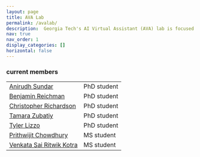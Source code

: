 ```yaml
---
layout: page
title: AVA Lab
permalink: /avalab/
description:  Georgia Tech's AI Virtual Assistant (AVA) lab is focused on research behind next-generation virtual assistants.  We revisit assumptions regarding every aspect of modern AVAs - human-computer interaction design, single vs multimodal interactions, situated interactions over screens and mixed reality (AR/VR), task-oriented conversations to open-domain chit-chat to both, explicit to implicit (commonsense) knowledge-driven conversations, and higher level inference and reasoning.  
nav: true
nav_order: 1
display_categories: []
horizontal: false
---
```


  <article>
    <!--<input class="form-control" id="myInput" type="text" placeholder="Search.."/> <br/>-->

<h3 id="current-members">current members</h3>
<table class="table table-hover table-borderless text-left">
<tbody id="myTable">


<tr class="d-flex">
<td class="col-6" scope="row"><a href='https://scholar.google.com/citations?user=zaosyNUAAAAJ&hl=en'>Anirudh Sundar</a></td>
<td class="col-6">PhD student</td>
</tr>

<tr class="d-flex">
<td class="col-6" scope="row"><a href='https://scholar.google.com/citations?user=DCMff-kAAAAJ&hl=en'>Benjamin Reichman</a></td>
<td class="col-6">PhD student</td>
</tr>

<tr class="d-flex">
<td class="col-6" scope="row"><a href='https://scholar.google.com/citations?user=6Lk0excAAAAJ&hl=en'>Christopher Richardson</a></td>
<td class="col-6">PhD student</td>
</tr>

<tr class="d-flex">
<td class="col-6" scope="row"><a href='https://www.researchgate.net/profile/Tamara-Zubatiy-2'>Tamara Zubatiy </a></td>
<td class="col-6">PhD student</td>
</tr>

<tr class="d-flex">
<td class="col-6" scope="row"><a href="/members/tyler"> Tyler Lizzo </a></td>
<td class="col-6">PhD student</td>
</tr>

<tr class="d-flex">
<td class="col-6" scope="row"><a href='https://www.linkedin.com/in/prithwijit-chowdhury-067455152/?originalSubdomain=fr'>Prithwijit Chowdhury </a></td>
<td class="col-6">MS student</td>
</tr>

<tr class="d-flex">
<td class="col-6" scope="row"><a href='https://scholar.google.com/citations?user=gPPkcwkAAAAJ&hl=en'>Venkata Sai Ritwik Kotra  </a></td>
<td class="col-6">MS student</td>
</tr>

</tbody>
</table>


